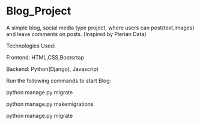 # Blog_Project
A simple blog, social media type project, where users can post(text,images) and leave comments on posts. (Inspired by Pierian Data)

Technologies Used:

Frontend: HTML,CSS,Bootsrtap

Backend: Python(Django), Javascript
 
Run the following commands to start Blog:  

python manage.py migrate 

python manage.py makemigrations 

python manage.py migrate
